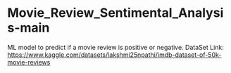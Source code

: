 # Movie_Review_Sentimental_Analysis-main
ML model to predict if a movie review is positive or negative. DataSet Link: https://www.kaggle.com/datasets/lakshmi25npathi/imdb-dataset-of-50k-movie-reviews
